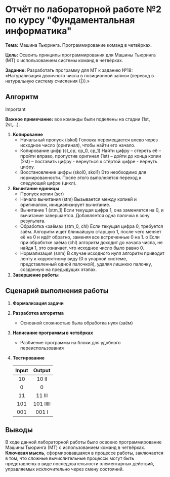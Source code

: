 # Отчёт по лабораторной работе №2 по курсу "Фундаментальная информатика"

**Тема:** Машина Тьюринга. Программирование команд в четвёрках.		

**Цель:** Освоить принципы программирования для Машины Тьюринга (МТ) с использованием системы команд в четвёрках.					

**Задание:** Разработать программу для МТ к заданию №18: «Натурализация двоичного числа в позиционной записи (перевод в натуральную систему счисления {|}).»		

## Алгоритм
>[!IMPORTANT]
>**Важное примечание:** все команды были поделены на стадии (1st, 2st,…).

1) **Копирование**
    -	Начальный пропуск (iskol)
    Головка перемещается влево через исходное число (оригинал), чтобы найти его начало.
    -	Копирование цифр (st_cp, cp_0, cp_1)
    Найти цифру – стереть её – пройти вправо, пропустив оригинал (1st) – дойти до конца копии (2st) – поставить цифру  - вернуться к стёртой цифре - вернуть цифру.
    -	Восстановление цифры (skol0, skol1)
    Это необходимо для нормированности. После этого выполняется переход к следующей цифре (цикл).
2) **Вычитание единицы**
    -	Пропуск копии (scr)
    -	Начало вычитания (stm)
    Вызывается между копией и оригиналом, инициализирует вычитание.
    -	Вычитание 1 (stm_1)
    Если текущая цифра 1, она заменяется на 0, и вычитание завершается. Добавляется одна палочка в зону результата.
    -	Обработка «заёма» (stm_0, chl)
    Если текущая цифра 0, требуется заём. Алгоритм ищет ближайшую старшую 1, после чего меняет её на 0 и идёт обратно, заменяя все встреченные 0 на 1.
    o	Если при обработке заёма (chl) алгоритм доходит до начала числа, не найдя 1, это означает, что исходное число было равно 0.
    -	Нормализация (snm)
    В случае исходного нуля алгоритм приводит ленту к корректному виду (0 в унарной системе, представленный одной палочкой), удаляя лишнюю палочку, созданную на предыдущих этапах.
3) **Завершение работы**

## Сценарий выполнения работы
1) **Формализация задачи**
2) **Разработка алгоритма**
     - Основной сложностью была обработка нуля (заём)
3) **Написание программы в четвёрках**
     - Разбиение программы на блоки для удобного переиспользования
4) **Тестирование**

   
      | **Input** | **Output** |
      | :---:        |     :---:      |
      | 10   | 10 ll     |
      | 0     | 0       |
      | 11     | 11 lll      |
      | 101     | 101 lllll       |
      | 001     | 001 l       |


## Выводы
В ходе данной лабораторной работы было освоено программирование Машины Тьюринга (МТ) с использованием команд в четвёрках. 
**Ключевая мысль**, сформировавшаяся в процессе работы, заключается в том, что сложные вычислительные процессы могут быть представлены в виде последовательности элементарных действий, управляемых исключительно через смену состояний.







